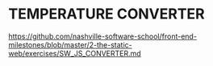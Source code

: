 # TEMPERATURE CONVERTER

https://github.com/nashville-software-school/front-end-milestones/blob/master/2-the-static-web/exercises/SW_JS_CONVERTER.md